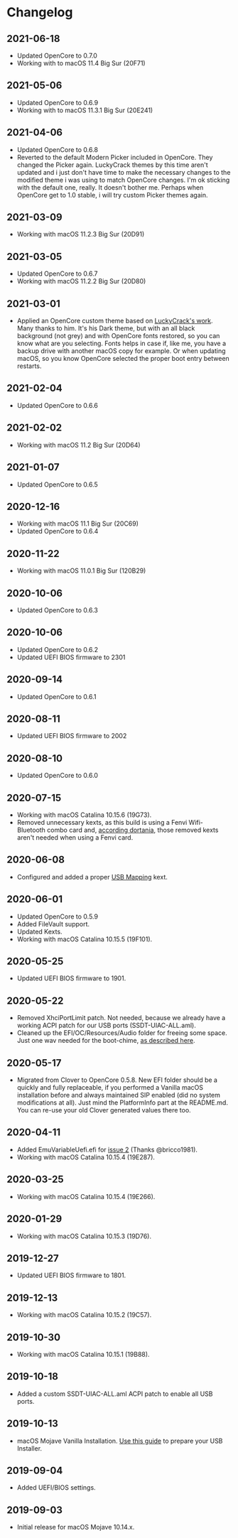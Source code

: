 # Changelog
## 2021-06-18
* Updated OpenCore to 0.7.0
* Working with to macOS 11.4 Big Sur (20F71)

## 2021-05-06
* Updated OpenCore to 0.6.9
* Working with to macOS 11.3.1 Big Sur (20E241)

## 2021-04-06
* Updated OpenCore to 0.6.8
* Reverted to the default Modern Picker included in OpenCore. They changed the Picker again. LuckyCrack themes by this time aren't updated and i just don't have time to make the necessary changes to the modified theme i was using to match OpenCore changes. I'm ok sticking with the default one, really. It doesn't bother me. Perhaps when OpenCore get to 1.0 stable, i will try custom Picker themes again.

## 2021-03-09
* Working with macOS 11.2.3 Big Sur (20D91)

## 2021-03-05
* Updated OpenCore to 0.6.7
* Working with macOS 11.2.2 Big Sur (20D80)

## 2021-03-01
* Applied an OpenCore custom theme based on [LuckyCrack's work](https://github.com/LuckyCrack/OpenCore-Themes). Many thanks to him. It's his Dark theme, but with an all black background (not grey) and with OpenCore fonts restored, so you can know what are you selecting. Fonts helps in case if, like me, you have a backup drive with another macOS copy for example. Or when updating macOS, so you know OpenCore selected the proper boot entry between restarts.

## 2021-02-04
* Updated OpenCore to 0.6.6

## 2021-02-02
* Working with macOS 11.2 Big Sur (20D64)

## 2021-01-07
* Updated OpenCore to 0.6.5

## 2020-12-16
* Working with macOS 11.1 Big Sur (20C69)
* Updated OpenCore to 0.6.4

## 2020-11-22
* Working with macOS 11.0.1 Big Sur (120B29)

## 2020-10-06
* Updated OpenCore to 0.6.3

## 2020-10-06
* Updated OpenCore to 0.6.2
* Updated UEFI BIOS firmware to 2301

## 2020-09-14
* Updated OpenCore to 0.6.1

## 2020-08-11
* Updated UEFI BIOS firmware to 2002

## 2020-08-10
* Updated OpenCore to 0.6.0

## 2020-07-15
* Working with macOS Catalina 10.15.6 (19G73).
* Removed unnecessary kexts, as this build is using a Fenvi Wifi-Bluetooth combo card and, [according dortania](https://dortania.github.io/Wireless-Buyers-Guide/Kext.html), those removed kexts aren't needed when using a Fenvi card.

## 2020-06-08
* Configured and added a proper [USB Mapping](https://dortania.github.io/USB-Map-Guide/) kext.

## 2020-06-01
* Updated OpenCore to 0.5.9
* Added FileVault support.
* Updated Kexts.
* Working with macOS Catalina 10.15.5 (19F101).

## 2020-05-25
* Updated UEFI BIOS firmware to 1901.

## 2020-05-22
* Removed XhciPortLimit patch. Not needed, because we already have a working ACPI patch for our USB ports (SSDT-UIAC-ALL.aml).
* Cleaned up the EFI/OC/Resources/Audio folder for freeing some space. Just one wav needed for the boot-chime, [as described here](https://dortania.github.io/OpenCore-Desktop-Guide/extras/gui.html#setting-up-a-boot-chime).

## 2020-05-17
* Migrated from Clover to OpenCore 0.5.8. New EFI folder should be a quickly and fully replaceable, if you performed a Vanilla macOS installation before and always maintained SIP enabled (did no system modifications at all). Just mind the PlatformInfo part at the README.md. You can re-use your old Clover generated values there too.

## 2020-04-11
* Added EmuVariableUefi.efi for [issue 2](https://github.com/TCattd/Hackintosh-ASUS-TUF-H370-PRO/issues/2) (Thanks @bricco1981).
* Working with macOS Catalina 10.15.4 (19E287).

## 2020-03-25
* Working with macOS Catalina 10.15.4 (19E266).

## 2020-01-29
* Working with macOS Catalina 10.15.3 (19D76).

## 2019-12-27
* Updated UEFI BIOS firmware to 1801.

## 2019-12-13
* Working with macOS Catalina 10.15.2 (19C57).

## 2019-10-30
* Working with macOS Catalina 10.15.1 (19B88).

## 2019-10-18
* Added a custom SSDT-UIAC-ALL.aml ACPI patch to enable all USB ports.

## 2019-10-13
* macOS Mojave Vanilla Installation. [Use this guide](https://hackintosh.gitbook.io/-r-hackintosh-vanilla-desktop-guide/) to prepare your USB Installer.

## 2019-09-04
* Added UEFI/BIOS settings.

## 2019-09-03
* Initial release for macOS Mojave 10.14.x.

